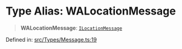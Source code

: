 # Type Alias: WALocationMessage

> **WALocationMessage**: [`ILocationMessage`](../namespaces/proto/namespaces/Message/interfaces/ILocationMessage.md)

Defined in: [src/Types/Message.ts:19](https://github.com/Fokusdotid/Baileys/blob/9c9f1957de7ce603966b24b846f4c15d5de9bbcf/src/Types/Message.ts#L19)
